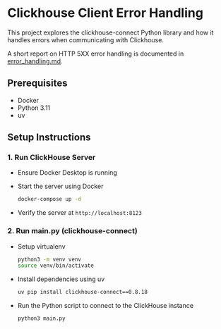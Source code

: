 # Clickhouse Client Error Handling

This project explores the clickhouse-connect Python library and how it handles errors when communicating with Clickhouse.

A short report on HTTP 5XX error handling is documented in [error_handling.md](https://github.com/chensxb97/clickhouse-client-error-handling/blob/main/error_handling.md).

## Prerequisites
- Docker
- Python 3.11
- uv

## Setup Instructions
### 1. Run ClickHouse Server
- Ensure Docker Desktop is running

- Start the server using Docker
   ```bash
   docker-compose up -d
   ```

- Verify the server at `http://localhost:8123`

### 2. Run main.py (clickhouse-connect)
- Setup virtualenv
   ```bash
   python3 -m venv venv
   source venv/bin/activate
   ```

- Install dependencies using uv
   ```bash
   uv pip install clickhouse-connect==0.8.18
   ```

- Run the Python script to connect to the ClickHouse instance
   ```bash
   python3 main.py
   ```